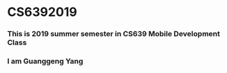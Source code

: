# CS6392019

### This is 2019 summer semester in CS639 Mobile Development Class

### I am Guanggeng Yang
